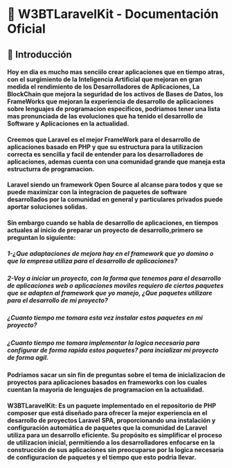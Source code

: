 # 🚀 W3BTLaravelKit - Documentación Oficial  

## 📌 Introducción

#### Hoy en dia es mucho mas senciilo crear aplicaciones que en tiempo atras, con el surgimiento de la **Inteligencia Artificial** que mejoran en gran medida el rendimiento de los **Desarrolladores de Aplicaciones**, La **BlockChain** que mejora la seguridad de los activos de **Bases de Datos**, los **FrameWorks** que mejoran la experiencia de desarrollo de aplicaciones sobre lenguajes de programacion especificos, podriamos tener una lista mas pronunciada de las evoluciones que ha tenido el desarrollo de **Software** y **Aplicaciones** en la actualidad.

#### **Creemos que Laravel** es el mejor **FrameWork** para el desarrollo de aplicaciones basado en **PHP** y que su estructura para la utilizacion correcta es sencilla y facil de entender para los desarrolladores de aplicaciones, ademas cuenta con una comunidad grande que maneja esta estructurra de programacion.

#### **Laravel** siendo un framework **Open Source** al alcanse para todos y que se puede maximizar con la integracion de paquetes de software desarrollados por la comunidad en general y particulares privados puede aportar soluciones solidas.

#### Sin embargo cuando se habla de desarrollo de aplicaciones, en tiempos actuales al inicio de preparar un proyecto de desarrollo,primero se preguntan lo siguiente:

##### 1-¿Que adaptaciones de mejora hay en el framework que yo domino o que la empresa utiliza para el desarrollo de aplicaciones?
##### 2-Voy a iniciar un proyecto, con la forma que tenemos para el desarrollo de aplicaciones web o aplicaciones moviles requiero de ciertos paquetes que se adapten al framework que yo manejo, ¿Que paquetes utilizare para el desarrollo de mi proyecto?
##### ¿Cuanto tiempo me tomara esta vez instalar estos paquetes en mi proyecto?
##### ¿Cuanto tiempo me tomara implementar la logica necesaria para configurar de forma rapida estos paquetes? para incializar mi proyecto de forma agil.

#### Podriamos sacar un sin fin de preguntas sobre el tema de inicializacion de proyectos para aplicaciones basados en frameworks con los cuales cuentan la mayoria de lenguajes de programacion en la actualidad.

#### **W3BTLaravelKit**: Es un paquete implementado en el repositorio de PHP **composer** que está diseñado para ofrecer la mejor experiencia en el desarrollo de **proyectos Laravel SPA**, proporcionando una instalación y configuración automática de paquetes que la comunidad de **Laravel** utiliza para un desarrollo eficiente. Su propósito es simplificar el proceso de utilizacion inicial, permitiendo a los desarrolladores enfocarse en la construcción de sus aplicaciones sin preocuparse por la logica necesaria de configuracion de paquetes y el tiempo que esto podria llevar.